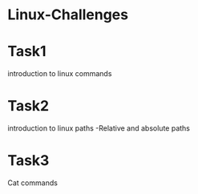 # Linux-Challenges

# Task1
  introduction to linux commands
# Task2
  introduction to linux paths
  -Relative and absolute paths
# Task3
  Cat commands
  
